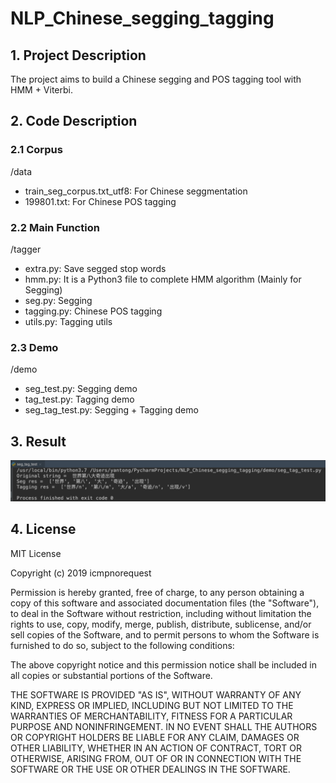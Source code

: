 # NLP_Chinese_segging_tagging



## 1. Project Description

The project aims to build a Chinese segging and POS tagging tool with HMM + Viterbi.



## 2. Code Description

### 2.1 Corpus

/data

- train_seg_corpus.txt_utf8: For Chinese seggmentation
- 199801.txt: For Chinese POS tagging

### 2.2 Main Function

/tagger

- extra.py: Save segged stop words
- hmm.py: It is a Python3 file to complete HMM algorithm (Mainly for Segging)
- seg.py: Segging
- tagging.py: Chinese POS tagging
- utils.py: Tagging utils

### 2.3 Demo

/demo

- seg_test.py: Segging demo
- tag_test.py: Tagging demo
- seg_tag_test.py: Segging + Tagging demo



## 3. Result

![Image text](https://github.com/icmpnorequest/NLP_Chinese_segging_tagging/blob/master/image/test_res.png)


## 4. License

MIT License

Copyright (c) 2019 icmpnorequest

Permission is hereby granted, free of charge, to any person obtaining a copy
of this software and associated documentation files (the "Software"), to deal
in the Software without restriction, including without limitation the rights
to use, copy, modify, merge, publish, distribute, sublicense, and/or sell
copies of the Software, and to permit persons to whom the Software is
furnished to do so, subject to the following conditions:

The above copyright notice and this permission notice shall be included in all
copies or substantial portions of the Software.

THE SOFTWARE IS PROVIDED "AS IS", WITHOUT WARRANTY OF ANY KIND, EXPRESS OR
IMPLIED, INCLUDING BUT NOT LIMITED TO THE WARRANTIES OF MERCHANTABILITY,
FITNESS FOR A PARTICULAR PURPOSE AND NONINFRINGEMENT. IN NO EVENT SHALL THE
AUTHORS OR COPYRIGHT HOLDERS BE LIABLE FOR ANY CLAIM, DAMAGES OR OTHER
LIABILITY, WHETHER IN AN ACTION OF CONTRACT, TORT OR OTHERWISE, ARISING FROM,
OUT OF OR IN CONNECTION WITH THE SOFTWARE OR THE USE OR OTHER DEALINGS IN THE
SOFTWARE.



